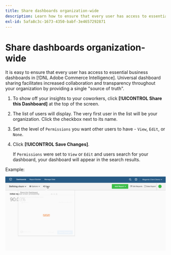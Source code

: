 ```yaml
---
title: Share dashboards organization-wide
description: Learn how to ensure that every user has access to essential business dashboards in [!DNL Commerce Intelligence].
exl-id: 5afa8c3c-1673-4350-babf-3e4657292871
---
```

# Share dashboards organization-wide

It is easy to ensure that every user has access to essential business dashboards in [!DNL Adobe Commerce Intelligence]. Universal dashboard sharing facilitates increased collaboration and transparency throughout your organization by providing a single "source of truth".

1. To show off your insights to your coworkers, click **[!UICONTROL Share this Dashboard]** at the top of the screen.

1. The list of users will display. The very first user in the list will be your organization. Click the checkbox next to its name.

1. Set the level of `Permissions` you want other users to have - `View`, `Edit`, or `None`.

1. Click **[!UICONTROL Save Changes]**.

   If `Permissions` were set to `View` or `Edit` and users search for your dashboard, your dashboard will appear in the search results.

Example:

![share dashboard](../../assets/share.gif)<!--{: width="675" height="311"}-->

